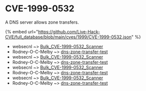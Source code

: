 # CVE-1999-0532

A DNS server allows zone transfers.

{% embed url="https://github.com/Live-Hack-CVE/full_database/blob/main/cves/1999/CVE-1999-0532.json" %}


* websecnl ~> [Bulk_CVE-1999-0532_Scanner](https://www.alice-snow.ru/1999/database/cve-1999-0532/bulk_cve-1999-0532_scanner-websecnl)
* Rodney-O-C-Melby ~> [dns-zone-transfer-test](https://www.alice-snow.ru/1999/database/cve-1999-0532/dns-zone-transfer-test-rodney-o-c-melby)
* websecnl ~> [Bulk_CVE-1999-0532_Scanner](https://www.alice-snow.ru/1999/database/cve-1999-0532/bulk_cve-1999-0532_scanner-websecnl)
* Rodney-O-C-Melby ~> [dns-zone-transfer-test](https://www.alice-snow.ru/1999/database/cve-1999-0532/dns-zone-transfer-test-rodney-o-c-melby)
* websecnl ~> [Bulk_CVE-1999-0532_Scanner](https://www.alice-snow.ru/1999/database/cve-1999-0532/bulk_cve-1999-0532_scanner-websecnl)
* Rodney-O-C-Melby ~> [dns-zone-transfer-test](https://www.alice-snow.ru/1999/database/cve-1999-0532/dns-zone-transfer-test-rodney-o-c-melby)
* websecnl ~> [Bulk_CVE-1999-0532_Scanner](https://www.alice-snow.ru/1999/database/cve-1999-0532/bulk_cve-1999-0532_scanner-websecnl)
* Rodney-O-C-Melby ~> [dns-zone-transfer-test](https://www.alice-snow.ru/1999/database/cve-1999-0532/dns-zone-transfer-test-rodney-o-c-melby)